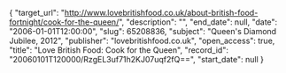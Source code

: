 {
  "target_url": "http://www.lovebritishfood.co.uk/about-british-food-fortnight/cook-for-the-queen/", 
  "description": "", 
  "end_date": null, 
  "date": "2006-01-01T12:00:00", 
  "slug": 65208836, 
  "subject": "Queen's Diamond Jubilee, 2012", 
  "publisher": "lovebritishfood.co.uk", 
  "open_access": true, 
  "title": "Love British Food: Cook for the Queen", 
  "record_id": "20060101T120000/RzgEL3uf71h2KJ07uqf2fQ==", 
  "start_date": null
}

